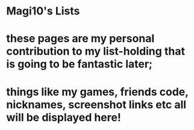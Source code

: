 # Magi10's Lists
# these pages are my personal contribution to my list-holding that is going to be fantastic later;
# things like my games, friends code, nicknames, screenshot links etc all will be displayed here!

